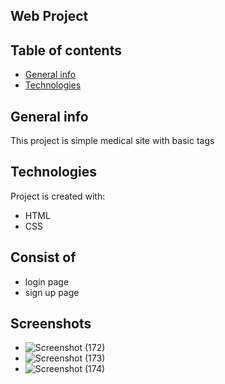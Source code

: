 ## Web Project
## Table of contents
* [General info](#general-info)
* [Technologies](#technologies)

## General info
This project is simple medical site with basic tags
	
## Technologies
Project is created with:
* HTML
* CSS
## Consist of
* login page
* sign up page
## Screenshots
* ![Screenshot (172)](https://user-images.githubusercontent.com/42089548/70820617-1e462180-1dff-11ea-8110-e5a6ef560499.png)
* ![Screenshot (173)](https://user-images.githubusercontent.com/42089548/70820628-22723f00-1dff-11ea-8a63-31b907ccb4b4.png)
* ![Screenshot (174)](https://user-images.githubusercontent.com/42089548/70820631-230ad580-1dff-11ea-9a13-342a1c708827.png)
